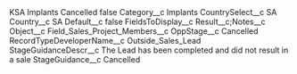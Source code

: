 <?xml version="1.0" encoding="UTF-8"?>
<CustomMetadata xmlns="http://soap.sforce.com/2006/04/metadata" xmlns:xsi="http://www.w3.org/2001/XMLSchema-instance" xmlns:xsd="http://www.w3.org/2001/XMLSchema">
    <label>KSA Implants Cancelled</label>
    <protected>false</protected>
    <values>
        <field>Category__c</field>
        <value xsi:type="xsd:string">Implants</value>
    </values>
    <values>
        <field>CountrySelect__c</field>
        <value xsi:type="xsd:string">SA</value>
    </values>
    <values>
        <field>Country__c</field>
        <value xsi:type="xsd:string">SA</value>
    </values>
    <values>
        <field>Default__c</field>
        <value xsi:type="xsd:boolean">false</value>
    </values>
    <values>
        <field>FieldsToDisplay__c</field>
        <value xsi:type="xsd:string">Result__c;Notes__c</value>
    </values>
    <values>
        <field>Object__c</field>
        <value xsi:type="xsd:string">Field_Sales_Project_Members__c</value>
    </values>
    <values>
        <field>OppStage__c</field>
        <value xsi:type="xsd:string">Cancelled</value>
    </values>
    <values>
        <field>RecordTypeDeveloperName__c</field>
        <value xsi:type="xsd:string">Outside_Sales_Lead</value>
    </values>
    <values>
        <field>StageGuidanceDescr__c</field>
        <value xsi:type="xsd:string">The Lead has been completed and did not result in a sale</value>
    </values>
    <values>
        <field>StageGuidance__c</field>
        <value xsi:type="xsd:string">Cancelled</value>
    </values>
</CustomMetadata>
